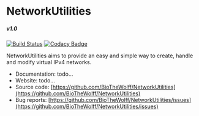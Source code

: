 # NetworkUtilities

##### **v1.0**

[![Build Status](https://travis-ci.com/BioTheWolff/NetworkUtilities.svg?branch=master)](https://travis-ci.com/BioTheWolff/NetworkUtilities)
[![Codacy Badge](https://api.codacy.com/project/badge/Grade/30e87ae5f5954348b5112171998db645)](https://www.codacy.com/manual/BioTheWolff/NetworkUtilities?utm_source=github.com&amp;utm_medium=referral&amp;utm_content=BioTheWolff/NetworkUtilities&amp;utm_campaign=Badge_Grade)

NetworkUtilities aims to provide an easy and simple way to create, handle and modify virtual IPv4 networks.

- Documentation: todo...
- Website: todo...
- Source code: [https://github.com/BioTheWolff/NetworkUtilities](https://github.com/BioTheWolff/NetworkUtilities)
- Bug reports: [https://github.com/BioTheWolff/NetworkUtilities/issues](https://github.com/BioTheWolff/NetworkUtilities/issues)